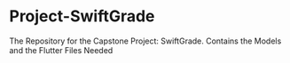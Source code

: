 # Project-SwiftGrade
The Repository for the Capstone Project: SwiftGrade. Contains the Models and the Flutter Files Needed
